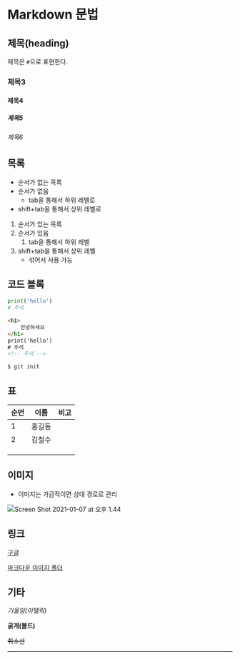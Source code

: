 # Markdown 문법

## 제목(heading)

제목은 `#`으로 표현한다. 

### 제목3

#### 제목4

##### 제목5

###### 제목6

## 목록

* 순서가 없는 목록
* 순서가 없음
  * tab을 통해서 하위 레벨로
* shift+tab을 통해서 상위 레벨로

1. 순서가 있는 목록
2. 순서가 있음
   1. tab을 통해서 하위 레벨
3. shift+tab을 통해서 상위 레벨
   * 섞어서 사용 가능

## 코드 블록

```python
print('hello')
# 주석
```

```html
<h1>
    안녕하세요
</h1>
print('hello')
# 주석
<!-- 주석 -->
```

```bash
$ git init
```

## 표

| 순번 | 이름   | 비고 |
| ---- | ------ | ---- |
| 1    | 홍길동 |      |
| 2    | 김철수 |      |
|      |        |      |
|      |        |      |
|      |        |      |

## 이미지

* 이미지는 가급적이면 상대 경로로 관리

![Screen Shot 2021-01-07 at 오후 1.44](md-images/Screen%20Shot%202021-01-07%20at%20%EC%98%A4%ED%9B%84%201.44.png)

## 링크

[구글](https://google.com/)

[마크다운 이미지 폴더](./md-images)

## 기타

*기울임(이탤릭)*

**굵게(볼드)**

~~취소선~~

---

